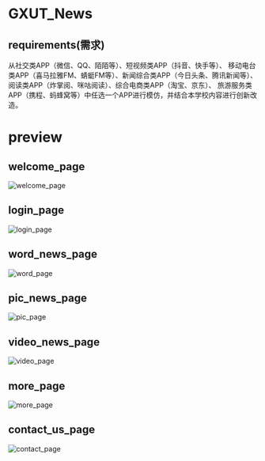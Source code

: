 # GXUT_News
## requirements(需求)
从社交类APP（微信、QQ、陌陌等）、短视频类APP（抖音、快手等）、
移动电台类APP（喜马拉雅FM、蜻蜓FM等）、新闻综合类APP（今日头条、腾讯新闻等）、
阅读类APP（炸掌阅、咪咕阅读）、综合电商类APP（淘宝、京东）、
旅游服务类APP（携程、蚂蜂窝等）中任选一个APP进行模仿，并结合本学校内容进行创新改造。
# preview
## welcome_page
![welcome_page](https://github.com/javadoer/GXUT_News/tree/master/preview_images/welcome.png)
## login_page
![login_page](https://github.com/javadoer/GXUT_News/tree/master/preview_images/login.png)
## word_news_page
![word_page](https://github.com/javadoer/GXUT_News/tree/master/preview_images/word.png)
## pic_news_page
![pic_page](https://github.com/javadoer/GXUT_News/tree/master/preview_images/picture.png)
## video_news_page
![video_page](https://github.com/javadoer/GXUT_News/tree/master/preview_images/video.png)
## more_page
![more_page](https://github.com/javadoer/GXUT_News/tree/master/preview_images/more.png)
## contact_us_page
![contact_page](https://github.com/javadoer/GXUT_News/tree/master/preview_images/contact.png)
